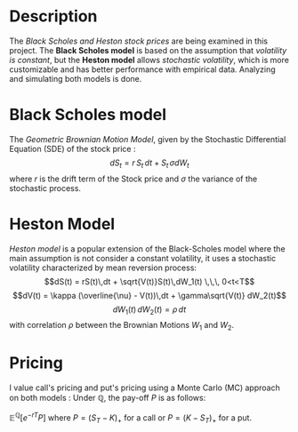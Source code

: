 # Description
The *Black Scholes and Heston stock prices* are being examined in this project. 
The **Black Scholes model** is based on the assumption that *volatility is constant*, 
but the **Heston model** allows *stochastic volatility*, 
which is more customizable and has better performance with empirical data. 
Analyzing and simulating both models is done.

# Black Scholes model

The *Geometric Brownian Motion Model*, given by the Stochastic Differential Equation (SDE) of the stock price :
$$dS_t = r\,S_t\,dt +S_t\,\sigma dW_t$$ 
where $r$ is the drift term of the Stock price and $\sigma$ the variance of the stochastic process.

# Heston Model
*Heston model* is a popular extension of the Black-Scholes model where the main assumption is not consider a constant volatility, it uses a stochastic volatility characterized by mean reversion process: 
$$dS(t) = rS(t)\,dt + \sqrt{V(t)}S(t)\,dW_1(t) \,\,\,  0<t<T$$ 
$$dV(t) = \kappa (\overline{\nu} - V(t))\,dt + \gamma\sqrt{V(t)} dW_2(t)$$
$$dW_1(t)\, dW_2(t) = \rho\, dt$$
with correlation $\rho$ between the Brownian Motions $W_1$ and $W_2$.

# Pricing
I value call's pricing and put's pricing using a Monte Carlo (MC) approach on both models :
Under $\mathbb{Q}$, the pay-off $P$ is as follows:

$\mathbb{E}^{\mathbb{Q}} [e^{-rT} P]$ where $P = ( S_T - K )_{+}$ for a call or $P = ( K - S_T )_{+}$ for a put.



